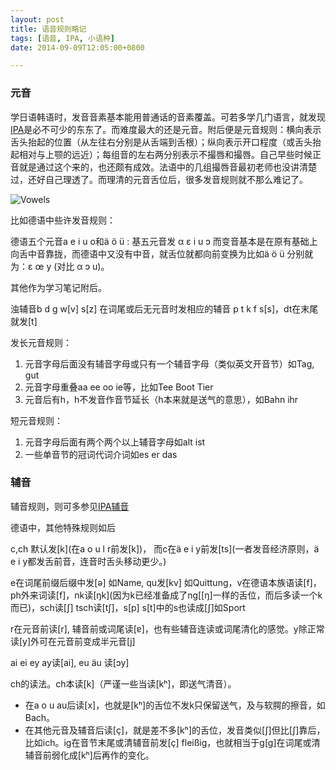 ```yaml
---
layout: post
title: 语音规则略记
tags: [语音, IPA, 小语种]
date: 2014-09-09T12:05:00+0800

---
```

### 元音

学日语韩语时，发音音素基本能用普通话的音素覆盖。可若多学几门语言，就发现[IPA]是必不可少的东东了。而难度最大的还是元音。附后便是元音规则：横向表示舌头抬起的位置（从左往右分别是从舌端到舌根）；纵向表示开口程度（或舌头抬起相对与上颚的远近）；每组音的左右两分别表示不撮唇和撮唇。自己早些时候正音就是通过这个来的，也还颇有成效。法语中的几组撮唇音最初老师也没讲清楚过，还好自己理透了。而理清的元音舌位后，很多发音规则就不那么难记了。　　　

![Vowels]

比如德语中些许发音规则：

德语五个元音a e i u o和ä ö ü : 基五元音发 α ɛ i u ɔ 而变音基本是在原有基础上向舌中音靠拢，而德语中又没有中音，就舌位就都向前变换为比如ä ö ü 分别就为：ɛ œ y (对比 α ɔ u)。

其他作为学习笔记附后。

浊辅音b d g w\[v\] s\[z\] 在词尾或后无元音时发相应的辅音 p t k f s\[s\]，dt在末尾就发\[t\]

发长元音规则：

1.  元音字母后面没有辅音字母或只有一个辅音字母（类似英文开音节）如Tag, gut
2.  元音字母重叠aa ee oo ie等，比如Tee Boot Tier
3.  元音后有h，h不发音作音节延长（h本来就是送气的意思），如Bahn ihr　　

短元音规则：

1.  元音字母后面有两个两个以上辅音字母如alt ist
2.  一些单音节的冠词代词介词如es er das　　

### 辅音

辅音规则，则可多参见[IPA辅音]

德语中，其他特殊规则如后　

c,ch 默认发\[k\](在a o u l r前发\[k\])， 而c在ä e i y前发\[ts\](一者发音经济原则，ä e i y都发舌前音，连音时舌头移动更少。)

e在词尾前缀后缀中发\[ə\] 如Name, qu发\[kv\] 如Quittung，v在德语本族语读\[f\]，ph外来词读\[f\]，nk读\[ŋk\](因为k已经准备成了ng\[\[ŋ\]一样的舌位，而后多读一个k而已)，sch读\[∫\] tsch读\[t∫\]，s\[p\] s\[t\]中的s也读成\[∫\]如Sport

r在元音前读\[r\], 辅音前或词尾读\[ɐ\]，也有些辅音连读或词尾清化的感觉。y除正常读\[y\]外可在元音前变成半元音\[j\]　

ai ei ey ay读\[ai\], eu äu 读\[ɔy\]　　

ch的读法。ch本读\[k\]（严谨一些当读\[kʰ\]，即送气清音）。

 *  在a o u au后读\[x\]，也就是\[kʰ\]的舌位不发k只保留送气，及与软腭的擦音，如Bach。
 *  在其他元音及辅音后读\[ç\]，就是差不多\[kʰ\]的舌位，发音类似\[∫\]但比\[∫\]靠后，比如ich。ig在音节末尾或清辅音前发\[ç\] fleißig，也就相当于g\[g\]在词尾或清辅音前弱化成\[kʰ\]后再作的变化。  
    


[IPA]: http://zh.wikipedia.org/wiki/%E5%9C%8B%E9%9A%9B%E9%9F%B3%E6%A8%99
[Vowels]: {{site.url}}/assets/posts/images/2014-09-09-语音规则略记.md.1.jpeg
[IPA辅音]: http://zh.wikipedia.org/wiki/%E5%9C%8B%E9%9A%9B%E9%9F%B3%E6%A8%99#.E8.BC.94.E9.9F.B3